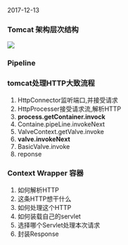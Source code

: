 2017-12-13

### Tomcat 架构层次结构
![](https://github.com/t734070824/tq.java/blob/master/tq.java.how_tomcat_work/src/main/java/_ex05/1.png?raw=true)

### Pipeline

### tomcat处理HTTP大致流程
1. HttpConnector监听端口,并接受请求
2. HttpProcesser接受请求流,解析HTTP
2. **process.getContainer.invock**
3. Containe.pipeLine.invokeNext
4. ValveContext.getValve.invoke
4. **valve.invokeNext**
5. BasicValve.invoke
6. reponse  

### Context Wrapper 容器
1. 如何解析HTTP
2. 这条HTTP想干什么
3. 如何处理这个HTTP
4. 如何装载自己的servlet
5. 选择哪个Servlet处理本次请求
6. 封装Response